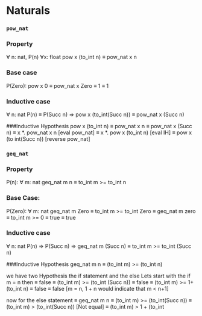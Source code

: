 # Naturals

### ``pow_nat``
### Property
∀ n: nat, P(n) ∀x: float pow x (to_int n) ≡ pow_nat x n

### Base case
P(Zero): pow x 0 ≡ pow_nat x Zero
≡ 1 ≡ 1
### Inductive case
∀ n: nat P(n) ≡ P(Succ n) => pow x (to_int(Succ n)) ≡ pow_nat x (Succ n)

###Inductive Hypothesis
pow x (to_int n) ≡ pow_nat x n ≡ pow_nat x (Succ n)
≡ x *. pow_nat x n [eval pow_nat]
≡ x *. pow x (to_int n) [eval IH]
≡ pow x (to int(Succ n)) [reverse pow_nat]

### ``geq_nat``
### Property
P(n): ∀ m: nat geq_nat m n ≡ to_int m >= to_int n

### Base Case:
P(Zero): ∀ m: nat geq_nat m Zero ≡ to_int m >= to_int Zero
≡ geq_nat m zero ≡ to_int m >= 0
≡ true ≡ true

### Inductive case
∀ n: nat P(n) => P(Succ n) => geq_nat m (Succ n) ≡ to_int m >= to_int (Succ n)

###Inductive Hypothesis
geq_nat m n ≡ (to_int m) >= (to_int n)

we have two Hypothesis the if statement and the else
Lets start with the if m = n then
≡ false ≡ (to_int m) >= (to_int (Succ n))
≡ false ≡ (to_int m) >= 1+ (to_int n)
≡ false ≡ false [m = n, 1 + n would indicate that m < n+1]

now for the else statement
≡ geq_nat m n ≡ (to_int m) >= (to_int(Succ n))
≡ (to_int m) > (to_int(Succ n)) [Not equal]
≡ (to_int m) > 1 + (to_int 
